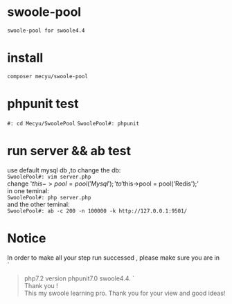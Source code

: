 # swoole-pool
`swoole-pool for swoole4.4`
# install
`composer mecyu/swoole-pool`
# phpunit test
`#: cd Mecyu/SwoolePool`
`SwoolePool#: phpunit`
# run server && ab test
use default mysql db ,to change the db:  
`
SwoolePool#: vim server.php
`  
change '$this->pool   = pool('Mysql');' to '$this->pool   = pool('Redis');'  
in one teminal:  
`SwoolePool#: php server.php`  
and the other teminal:  
`SwoolePool#: ab -c 200 -n 100000 -k http://127.0.0.1:9501/`  
# Notice
In order to make all your step run successed , please make sure you are in   
`
> php7.2 version
> phpunit7.0
>swoole4.4.
`  
Thank you !  
This my swoole learning pro. Thank you for your view and good ideas!  
